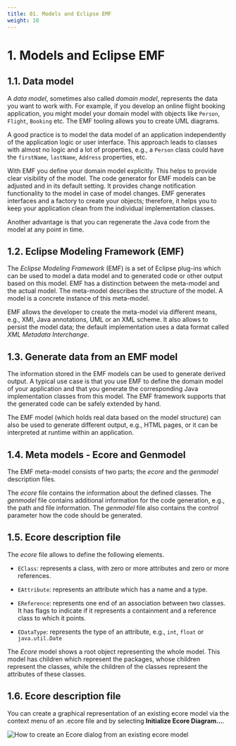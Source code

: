 ```yaml
---
title: 01. Models and Eclipse EMF
weight: 10
---
```


# 1. Models and Eclipse EMF

## 1.1. Data model

A *data model*, sometimes also called *domain model*, represents the data you want to work with. For example, if you develop an online flight booking application, you might model your domain model with objects like ``Person``, ``Flight``, ``Booking`` etc. The EMF tooling allows you to create UML diagrams.

A good practice is to model the data model of an application independently of the application logic or user interface. This approach leads to classes with almost no logic and a lot of properties, e.g., a ``Person`` class could have the ``firstName``, ``lastName``, ``Address`` properties, etc.

With EMF you define your domain model explicitly. This helps to provide clear visibility of the model. The code generator for EMF models can be adjusted and in its default setting. It provides change notification functionality to the model in case of model changes. EMF generates interfaces and a factory to create your objects; therefore, it helps you to keep your application clean from the individual implementation classes.

Another advantage is that you can regenerate the Java code from the model at any point in time.

## 1.2. Eclipse Modeling Framework (EMF)

The *Eclipse Modeling Framework* (EMF) is a set of Eclipse plug-ins which can be used to model a data model and to generated code or other output based on this model. EMF has a distinction between the meta-model and the actual model. The meta-model describes the structure of the model. A model is a concrete instance of this meta-model.

EMF allows the developer to create the meta-model via different means, e.g., XMI, Java annotations, UML or an XML scheme. It also allows to persist the model data; the default implementation uses a data format called *XML Metadata Interchange*.

## 1.3. Generate data from an EMF model

The information stored in the EMF models can be used to generate derived output. A typical use case is that you use EMF to define the domain model of your application and that you generate the corresponding Java implementation classes from this model. The EMF framework supports that the generated code can be safely extended by hand.

The EMF model (which holds real data based on the model structure) can also be used to generate different output, e.g., HTML pages, or it can be interpreted at runtime within an application.

## 1.4. Meta models - Ecore and Genmodel

The EMF meta-model consists of two parts; the *ecore* and the *genmodel* description files.

The *ecore* file contains the information about the defined classes. The *genmodel* file contains additional information for the code generation, e.g., the path and file information. The *genmodel* file also contains the control parameter how the code should be generated.

## 1.5. Ecore description file

The *ecore* file allows to define the following elements.

-   ``EClass``: represents a class, with zero or more attributes and zero or more references.

-   ``EAttribute``: represents an attribute which has a name and a type.

-   ``EReference``: represents one end of an association between two classes. It has flags to indicate if it represents a containment and a reference class to which it points.

-   ``EDataType``: represents the type of an attribute, e.g., ``int``, ``float`` or ``java.util.Date``

The *Ecore* model shows a root object representing the whole model. This model has children which represent the packages, whose children represent the classes, while the children of the classes represent the attributes of these classes.

## 1.6. Ecore description file

You can create a graphical representation of an existing ecore model via the context menu of an .ecore file and by selecting **Initialize Ecore Diagram...​**.

![How to create an Ecore dialog from an existing ecore model](/gse/img/image3.png)


